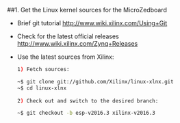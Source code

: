 ##1. Get the Linux kernel sources for the MicroZedboard

- Brief git tutorial
	http://www.wiki.xilinx.com/Using+Git

- Check for the latest official releases
    http://www.wiki.xilinx.com/Zynq+Releases
	
- Use the latest sources from Xilinx:
	
	```sh
    1) Fetch sources: 
	
    ~$ git clone git://github.com/Xilinx/linux-xlnx.git
    ~$ cd linux-xlnx
	            
    2) Check out and switch to the desired branch:

    ~$ git checkout -b esp-v2016.3 xilinx-v2016.3
	```
